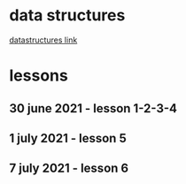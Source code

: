 # data structures

[datastructures link](https://www.youtube.com/watch?v=qvLnteVcC8Q&list=PL1SWSsc5Gso_Cw5Pj2_IAAGuyio0O1x3o)

# lessons

## 30 june 2021 - lesson 1-2-3-4

## 1 july 2021 - lesson 5

## 7 july 2021 - lesson 6